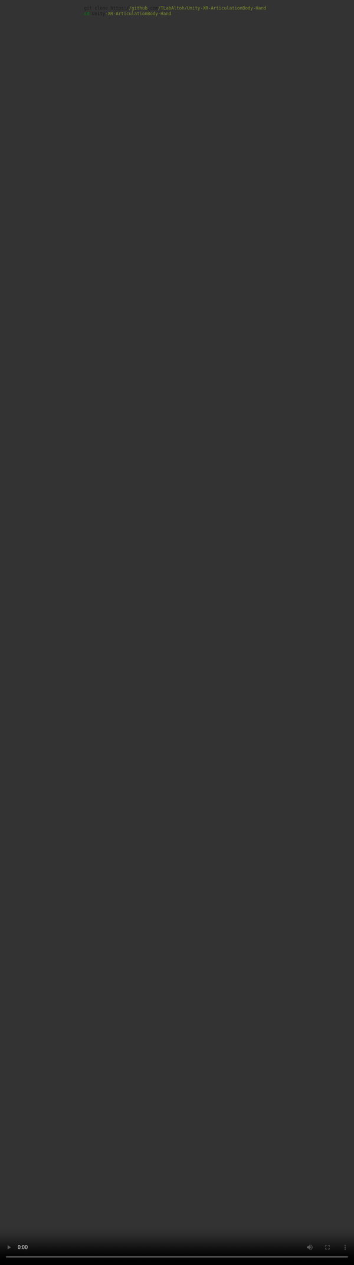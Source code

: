 # Unity-XR-ArticulationBody-Hand

Experimental project implementing ArticulationBody-based physical hands in meta-quest's unity-sdk.

<video src="https://player.vimeo.com/video/1055515340?h=7d1f6248dd&amp;badge=0&amp;autopause=0&amp;player_id=0&amp;app_id=58479" frameborder="0" allow="autoplay; fullscreen; picture-in-picture; clipboard-write; encrypted-media" style="position:absolute;top:0;left:0;width:100%;height:100%;" title="com.TLab.XR.ArticulationHand-20250211-183635-0"></video>

## Backgournd

Previously, I used ```ConfiguredJoint``` to implement physical hand but it's not stable. Rcently, I found this physics hand demo made by ultralerp. It uses ```ArticulationBody``` for physics hand implementation and it seems stable. I want to use it on Meta Quest so try replacing current physics component from ```ConfiguredJoint``` to ```ArticulationBody```.

## Requirements
- Unity 2021.3.37f1
- [meta-xr-all-in-one-sdk](https://developers.meta.com/horizon/downloads/package/meta-xr-sdk-all-in-one-upm/)

## Get Started
### Install
Clone this repository with the following command.

```bat
git clone https://github.com/TLabAltoh/Unity-XR-ArticulationBody-Hand
cd Unity-XR-ArticulationBody-Hand
```

### Project Settings
#### Common
- Player
	- Other Settings
    	- Auto Graphics API: false
    	- Graphics APIs: OpenGLES3 only
		- Scripting Backend: IL2CPP
		- Target Architectures: ARM64

- Physics
	- Friction Type One Directional Friction Type
	- Solver Type: Temporal Gauss Seidel

- Time
	- Fixed Timestep: 0.01
	- Maximum Allowed Timestep: 0.1

#### Run on Oculus Link
Select ```Multi View``` in ```ProjectSettings/XR Plug-in Management/Oculus/Stereo Rendering Mode``` and select ```Vulkan``` for Symmetric Projection.

#### Run on Oculus Quest as apk
Select ```Multi Pass``` in ```ProjectSettings/XR Plug-in Management/Oculus/Stereo Rendering Mode``` for UI canvas and hand tracking rendering.

### Sample Scene
```Assets/TLab/XR-ArticulationBody-Hand/Scenes/SampleScene.unity```

## Issues
- Is there a difference in collision behaviour for ArticulationBody between Unity versions 2021 and 2022?
  - In Unity version 2021, by increasing the weight of the target object's Rigidbody, it was possible to avoid the behaviour of the ArticulationBody's collider being buried inside the target object. However, when upgrading to Unity 2022, I noticed that some collider penetration occurred in cases where the ArticulationBody's collider did not penetrate in Unity 2021.
- I noticed that the ArticulationBody's joint would disintegrat if it collided with something at high speed and penetrated its collider.